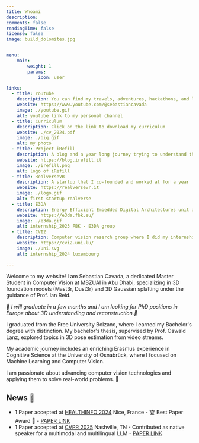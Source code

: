 ```yaml
---
title: Whoami
description: 
comments: false
readingTime: false
license: false
image: build_dolomites.jpg


menu:
    main: 
        weight: 1
        params:
            icon: user

links:
  - title: Youtube
    description: You can find my travels, adventures, hackathons, and life anecdotes here!
    website: https://www.youtube.com/@sebastiancavada
    image: ./youtube.gif
    alt: youtube link to my personal channel
  - title: Curriculum
    description: Click on the link to download my curriculum
    website: ./cv_2024.pdf
    image: ./big.gif
    alt: my photo 
  - title: Project iRefill
    description: A blog and a year long journey trying to understand the fragile balance of our ecosystem
    website: https://blog.irefill.it
    image: ./irefill.png
    alt: logo of iRefill
  - title: RealverseVR
    description: A startup that I co-founded and worked at for a year
    website: https://realversevr.it
    image: ./logo.gif
    alt: first startup realverse
  - title: E3DA
    description: Energy Efficient Embedded Digital Architectures unit at Fondazione Bruno Kessler researches, where I did my first Internship in AI and TinyML in the summer 2023
    website: https://e3da.fbk.eu/
    image: ./e3da.gif
    alt: internship_2023 FBK - E3DA group
  - title: CVI2
    description: Computer vision reserch group where I did my internship in the Summer 2024 on Computer Aided Design, LLMs and Visual Language Models
    website: https://cvi2.uni.lu/
    image: ./uni.svg
    alt: internship_2024 luxembourg

---
```


Welcome to my website! I am Sebastian Cavada, a dedicated Master Student in Computer Vision at MBZUAI in Abu Dhabi, specializing in 3D foundation models (Mast3r, Dust3r) and 3D Gaussian splatting under the guidance of Prof. Ian Reid.

*👀 I will graduate in a few months and I am looking for PhD positions in Europe about 3D understanding and reconstruction.👀*

I graduated from the Free University Bolzano, where I earned my Bachelor's degree with distinction. My bachelor's thesis, supervised by Prof. Oswald Lanz, explored topics in 3D pose estimation from video streams. 

My academic journey includes an enriching Erasmus experience in Cognitive Science at the University of Osnabrück, where I focused on Machine Learning and Computer Vision. 

I am passionate about advancing computer vision technologies and applying them to solve real-world problems. 🚀

<!-- ### Hackathons and Competitions:
I thrive in collaborative environments, which is why I frequently participate in hackathons. One highlight was HackZurich, Europe’s largest hackathon, where my team developed “Out of the Blue,” a tool transforming 2D blueprints into detailed 4D models. This project not only showcased our technical skills but also emphasized our ability to innovate under pressure. Another significant event was the Pioneers 4.0 Hackathon in the UAE, where my team created an optimization solution for tea production, winning first place and securing an internship with LIPTON tea. 🌍✨

#### Checkout more [here](https://sebo-the-tramp.github.io/03_projects/) -->

<!-- ### Academic Experience:
My academic work is complemented by an internship at CVI2, a research group at the University of Luxembourg, where I focus on developing cutting-edge solutions in computer vision. Previously, I co-founded RealverseVR, a startup dedicated to creating educational experiences through virtual and augmented reality. 🎓👨‍💻

#### Checkout more [here](https://sebo-the-tramp.github.io/04_notebook/) -->

<!-- ### Projects and Interests:
I am deeply invested in creating content around fitness and exploring the potential of 3D worlds and virtual reality. My GitHub profile, Sebo-the-tramp, features a variety of projects that reflect my diverse interests and technical prowess. I also share my thoughts and projects on my blog. 📚💡

#### Checkout more [here](https://sebo-the-tramp.github.io/post/) -->

## News 🎉

- 1 Paper accepted at [HEALTHINFO 2024](https://www.iaria.org/conferences2024/HEALTHINFO24.html) Nice, France - 🏆 Best Paper Award 🎉 - [PAPER LINK](https://sebo-the-tramp.github.io/02_publications/complexity_iaria/)
- 1 Paper accepted at [CVPR 2025](https://cvpr.thecvf.com/) Nashville, TN - Contributed as native speaker for a multimodal and multilingual LLM - [PAPER LINK](https://openreview.net/forum?id=bPIs9K8gBQ&referrer=%5BAuthor%20Console%5D(%2Fgroup%3Fid%3Dthecvf.com%2FCVPR%2F2025%2FConference%2FAuthors%23your-submissions)) 


<!-- ## Connect with Me

I love connecting with like-minded individuals and exploring new opportunities. Feel free to reach out to me on LinkedIn or check out my YouTube channel for more insights into my work and interests. Let’s build the future together! 🌐🤝 -->

<!-- I am a Junior Developer and Innovation Enthusiast with experience in the technology industry. I worked last year as the CTO of RealverseVR, a start-up focused on creating educational experiences through virtual and augmented reality. I also previously worked as a sales staff for La Sportiva, a company that produces and develops mountaineering equipment, and completed internships as a Junior Developer for Suggesto and as an IT-component repair technician for RepairMy. 

I hold a Bachelor's degree in Computer Science from the Free University of Bolzano, where I was also a student representative for 2 years. I also studied Cognitive Science as part of an Erasmus program at the University of Osnabrück and has completed secondary education in both Italy and Ireland. I received several awards for my work in hackathons and was a finalist for Italian Climate Launchpad and Productflows as part of my passion for enterpreneurship.  -->